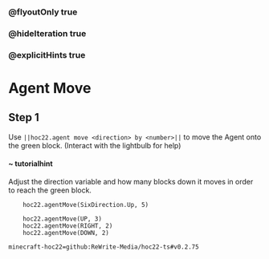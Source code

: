 ### @flyoutOnly true
### @hideIteration true
### @explicitHints true


# Agent Move

## Step 1
Use ``||hoc22.agent move <direction> by <number>||`` to move the Agent onto the green block. (Interact with the lightbulb for help)

#### ~ tutorialhint 
Adjust the direction variable and how many blocks down it moves in order to reach the green block. 

```ghost
    hoc22.agentMove(SixDirection.Up, 5)
```
```template
    hoc22.agentMove(UP, 3)
    hoc22.agentMove(RIGHT, 2)
    hoc22.agentMove(DOWN, 2)
```

```package
minecraft-hoc22=github:ReWrite-Media/hoc22-ts#v0.2.75
```